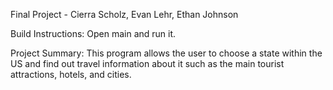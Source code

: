 Final Project - 
Cierra Scholz, Evan Lehr, Ethan Johnson

Build Instructions: Open main and run it.

Project Summary: This program allows the user to choose a state within the US and find out travel information about it such as the main tourist attractions, hotels, and cities.

